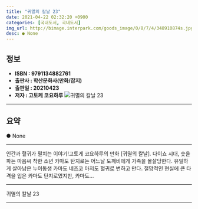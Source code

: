 ```yaml
---
title: "귀멸의 칼날 23"
date: 2021-04-22 02:32:20 +0900
categories: [국내도서, 국내도서]
img_url: http://bimage.interpark.com/goods_image/0/8/7/4/348910874s.jpg
desc: ● None
---
```


## **정보**

- **ISBN : 9791134882761**
- **출판사 : 학산문화사(만화/잡지)**
- **출판일 : 20210423**
- **저자 : 고토케 코요하루**
![귀멸의 칼날 23](http://bimage.interpark.com/goods_image/0/8/7/4/348910874s.jpg)

------



## **요약**

● None

------

인간과 혈귀가 펼치는 이야기!고토게 코요하루의 만화 [귀멸의 칼날]. 다이쇼 시대, 숯을 파는 마음씨 착한 소년 카마도 탄지로는 어느날 도깨비에게 가족을 몰살당한다. 유일하게 살아남은 누이동생 카마도 네즈코 마저도 혈귀로 변하고 만다. 절망적인 현실에 큰 타격을 입은 카마도 탄지로였지만, 카마도... 

------


귀멸의 칼날 23 

------


